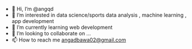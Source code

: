 - 👋 Hi, I’m @angqd
- 👀 I’m interested in data science/sports data analysis , machine learning , app development
- 🌱 I’m currently learning web development
- 💞️ I’m looking to collaborate on ...
- 📫 How to reach me angadbawa02@gmail.com

<!---
angqd/angqd is a ✨ special ✨ repository because its `README.md` (this file) appears on your GitHub profile.
You can click the Preview link to take a look at your changes.
--->
